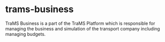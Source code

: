 # trams-business

TraMS Business is a part of the TraMS Platform which is responsible for managing the business and simulation of the transport company including managing budgets.
